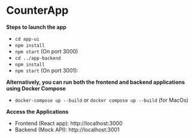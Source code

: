 # CounterApp

**Steps to launch the app**
- ``cd app-ui``
- ``npm install``
- ``npm start`` (On port 3000)
- ``cd ../app-backend``
- ``npm install``
- ``npm start`` (On port 3001):

**Alternatively, you can run both the frontend and backend applications using Docker Compose**
- ``docker-compose up --build`` or `docker compose up --build` (for MacOs)

**Access the Applications**
- Frontend (React app): http://localhost:3000
- Backend (Mock API): http://localhost:3001
